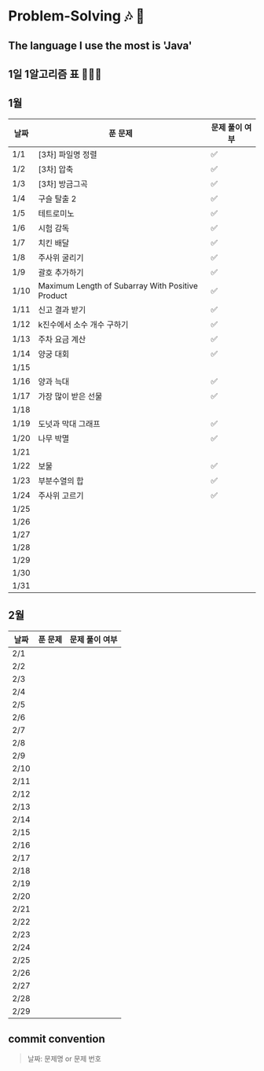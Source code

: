 # Problem-Solving 🎶 🎵

## The language I use the most is 'Java'

## 1일 1알고리즘 표 👩🏻‍💻

## 1월

| 날짜   | 푼 문제                                             | 문제 풀이 여부 |
|------|--------------------------------------------------|----------|
| 1/1  | [3차] 파일명 정렬                                      | ✅        |
| 1/2  | [3차] 압축                                          | ✅        |
| 1/3  | [3차] 방금그곡                                        | ✅        |
| 1/4  | 구슬 탈출 2                                          | ✅        |
| 1/5  | 테트로미노                                            | ✅        |
| 1/6  | 시험 감독                                            | ✅        |
| 1/7  | 치킨 배달                                            | ✅        |
| 1/8  | 주사위 굴리기                                          | ✅        |
| 1/9  | 괄호 추가하기                                          | ✅        |
| 1/10 | Maximum Length of Subarray With Positive Product | ✅        |
| 1/11 | 신고 결과 받기                                         | ✅        |
| 1/12 | k진수에서 소수 개수 구하기                                  | ✅        |
| 1/13 | 주차 요금 계산                                         | ✅        |
| 1/14 | 양궁 대회                                            | ✅        |
| 1/15 |                                                  |          |
| 1/16 | 양과 늑대                                            | ✅        |
| 1/17 | 가장 많이 받은 선물                                      | ✅        |
| 1/18 |                                                  |          |
| 1/19 | 도넛과 막대 그래프                                       | ✅        |
| 1/20 | 나무 박멸                                            |  ✅         |
| 1/21 |                                                  |          |
| 1/22 | 보물                                               |   ✅       |
| 1/23 | 부분수열의 합                                          |  ✅        |
| 1/24 | 주사위 고르기                                          |   ✅       |
| 1/25 |                                                  |          |
| 1/26 |                                                  |          |
| 1/27 |                                                  |          |
| 1/28 |                                                  |          |
| 1/29 |                                                  |          |
| 1/30 |                                                  |          |
| 1/31 |                                                  |          |

## 2월

| 날짜   | 푼 문제 | 문제 풀이 여부 |
|------|------|----------|
| 2/1  |      |          |
| 2/2  |      |          |
| 2/3  |      |          |
| 2/4  |      |          |
| 2/5  |      |          |
| 2/6  |      |          |
| 2/7  |      |          |
| 2/8  |      |          |
| 2/9  |      |          |
| 2/10 |      |          |
| 2/11 |      |          |
| 2/12 |      |          |
| 2/13 |      |          |
| 2/14 |      |          |
| 2/15 |      |          |
| 2/16 |      |          |
| 2/17 |      |          |
| 2/18 |      |          |
| 2/19 |      |          |
| 2/20 |      |          |
| 2/21 |      |          |
| 2/22 |      |          |
| 2/23 |      |          |
| 2/24 |      |          |
| 2/25 |      |          |
| 2/26 |      |          |
| 2/27 |      |          |
| 2/28 |      |          |
| 2/29 |      |          |

## commit convention

> 날짜: 문제명 or 문제 번호
